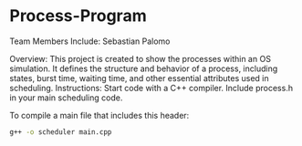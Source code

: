# Process-Program

Team Members Include: Sebastian Palomo

Overview: This project is created to show the processes within an OS simulation. It defines the structure and behavior of a process, including states, burst time, waiting time, and other essential attributes used in scheduling.
Instructions: Start code with a C++ compiler. Include process.h in your main scheduling code.

To compile a main file that includes this header:
```bash
g++ -o scheduler main.cpp
